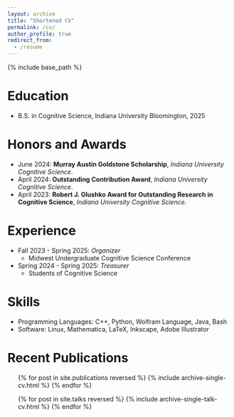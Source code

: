 ```yaml
---
layout: archive
title: "Shortened CV"
permalink: /cv/
author_profile: true
redirect_from:
  - /resume
---
```


{% include base_path %}

Education
======
* B.S. in Cognitive Science, Indiana University Bloomington, 2025

Honors and Awards
======
* June 2024: **Murray Austin Goldstone Scholarship**, *Indiana University Cognitive Science*.
* April 2024: **Outstanding Contribution Award**, *Indiana University Cognitive Science*.
* April 2023: **Robert J. Glushko Award for Outstanding Research in Cognitive Science**, *Indiana University Cognitive Science*.
 
Experience
======
* Fall 2023 - Spring 2025: *Organizer*
    * Midwest Undergraduate Cognitive Science Conference
* Spring 2024 - Spring 2025: *Treasurer*
    * Students of Cognitive Science

Skills
======
* Programming Languages: C++, Python, Wolfram Language, Java, Bash
* Software: Linux, Mathematica, LaTeX, Inkscape, Adobe Illustrator

Recent Publications
======
  <ul>{% for post in site.publications reversed %}
    {% include archive-single-cv.html %}
  {% endfor %}</ul>
  
  <ul>{% for post in site.talks reversed %}
    {% include archive-single-talk-cv.html  %}
  {% endfor %}</ul>
